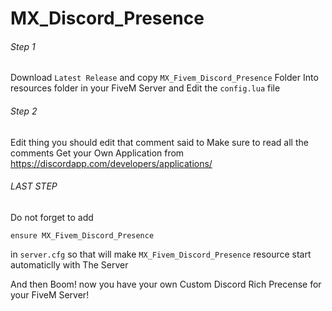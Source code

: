 # MX_Discord_Presence


###### Step 1
Download `Latest Release` and copy `MX_Fivem_Discord_Presence` Folder Into resources folder in your FiveM Server and Edit the `config.lua` file

###### Step 2
Edit thing you should edit that comment said to Make sure to read all the comments Get your Own Application from https://discordapp.com/developers/applications/

###### LAST STEP
Do not forget to add

`ensure MX_Fivem_Discord_Presence`

in `server.cfg` so that will make `MX_Fivem_Discord_Presence` resource start automaticlly with The Server

And then Boom! now you have your own Custom Discord Rich Precense for your FiveM Server!
